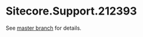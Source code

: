 # Sitecore.Support.212393

See [master branch](https://github.com/sitecoresupport/Sitecore.Support.212393) for details.